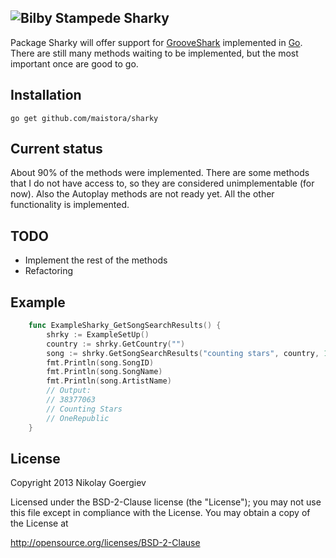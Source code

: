 
![Bilby Stampede](http://maistora.badowl.net/blog-tech/wp-content/uploads/2014/02/sharky.gif)
Sharky
-------

Package Sharky will offer support for [GrooveShark](http://grooveshark.com/) implemented in [Go](http:/golang.org).
There are still many methods waiting to be implemented, but the most important once are good to go.

Installation
-------

    go get github.com/maistora/sharky

Current status
-------

About 90% of the methods were implemented. There are some methods that I do not have access to, so they are considered unimplementable (for now). Also the Autoplay methods are not ready yet. All the other functionality is implemented.

TODO
-------

* Implement the rest of the methods
* Refactoring

Example
-------  
  
```go
    func ExampleSharky_GetSongSearchResults() {
        shrky := ExampleSetUp()
        country := shrky.GetCountry("")
        song := shrky.GetSongSearchResults("counting stars", country, 10, 0)[0]
        fmt.Println(song.SongID)
        fmt.Println(song.SongName)
        fmt.Println(song.ArtistName)
        // Output:
        // 38377063
        // Counting Stars
        // OneRepublic
    }
```


License
-------

Copyright 2013 Nikolay Goergiev

Licensed under the BSD-2-Clause license (the "License");
you may not use this file except in compliance with the License.
You may obtain a copy of the License at

http://opensource.org/licenses/BSD-2-Clause

